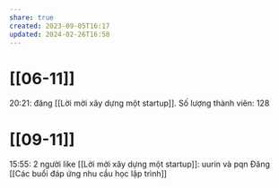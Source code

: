 ```yaml
---
share: true
created: 2023-09-05T16:17
updated: 2024-02-26T16:58
---
```

# [[06-11]]
20:21: đăng [[Lời mời xây dựng một startup]]. Số lượng thành viên: 128
# [[09-11]]
15:55: 2 người like [[Lời mời xây dựng một startup]]: uurin và pqn
Đăng [[Các buổi đáp ứng nhu cầu học lập trình]]